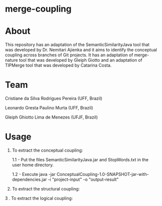 # merge-coupling

# About
This repository has an adaptation of the SemanticSimilarityJava tool that was developed by Dr. Nemitari Ajienka and it aims to identify the conceptual coupling across branches of Git projects. It has an adaptation of merge-nature tool that was developed by Gleiph Giotto and an adaptation of TIPMerge tool that was developed by Catarina Costa.

# Team
Cristiane da Silva Rodrigues Pereira (UFF, Brazil)

Leonardo Gresta Paulino Murta (UFF, Brazil)

Gleiph Ghiotto Lima de Menezes (UFJF, Brazil)

# Usage

1. To extract the conceptual coupling:

    1.1 - Put the files SemanticSimilarityJava.jar and StopWords.txt in the user home directory.
     
     1.2 - Execute java -jar ConceptualCoupling-1.0-SNAPSHOT-jar-with-dependencies.jar -i "project-input" -o "output-result"
  
2. To extract the structural coupling:

3 . To extract the logical coupling:

